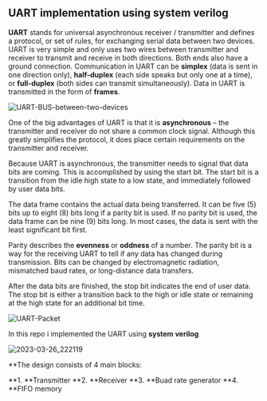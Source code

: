 ## UART implementation using system verilog

**UART** stands for universal asynchronous receiver / transmitter and defines a protocol, or set of rules, for exchanging serial data between two devices. UART is very simple and only uses two wires between transmitter and receiver to transmit and receive in both directions. Both ends also have a ground connection. Communication in UART can be **simplex** (data is sent in one direction only), **half-duplex** (each side speaks but only one at a time), or **full-duplex** (both sides can transmit simultaneously). Data in UART is transmitted in the form of **frames**.

![UART-BUS-between-two-devices](https://user-images.githubusercontent.com/110913003/228015604-ed3caf31-eb26-4deb-af11-e65b192e56c2.jpg)


One of the big advantages of UART is that it is **asynchronous** – the transmitter and receiver do not share a common clock signal. Although this greatly simplifies the protocol, it does place certain requirements on the transmitter and receiver.

Because UART is asynchronous, the transmitter needs to signal that data bits are coming. This is accomplished by using the start bit. The start bit is a transition from the idle high state to a low state, and immediately followed by user data bits.

The data frame contains the actual data being transferred. It can be five (5) bits up to eight (8) bits long if a parity bit is used. If no parity bit is used, the data frame can be nine (9) bits long. In most cases, the data is sent with the least significant bit first.

Parity describes the **evenness** or **oddness** of a number. The parity bit is a way for the receiving UART to tell if any data has changed during transmission. Bits can be changed by electromagnetic radiation, mismatched baud rates, or long-distance data transfers.

After the data bits are finished, the stop bit indicates the end of user data. The stop bit is either a transition back to the high or idle state or remaining at the high state for an additional bit time.

![UART-Packet](https://user-images.githubusercontent.com/110913003/228015690-086d9928-ff8d-4e99-b1ed-a75dba1f6291.png)


In this repo i implemented the UART using **system verilog**


![2023-03-26_222119](https://user-images.githubusercontent.com/110913003/228015964-124af970-1049-4838-beea-bcf35cd02f59.png)


**The design consists of 4 main blocks:

**1. **Transmitter
**2. **Receiver
**3. **Buad rate generator
**4. **FIFO memory
